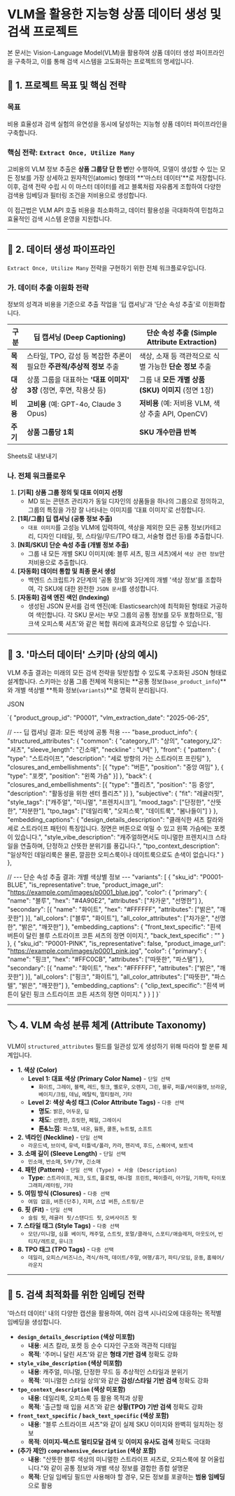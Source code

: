 # VLM을 활용한 지능형 상품 데이터 생성 및 검색 프로젝트

본 문서는 Vision-Language Model(VLM)을 활용하여 상품 데이터 생성 파이프라인을 구축하고, 이를 통해 검색 시스템을 고도화하는 프로젝트의 명세입니다.

## 🎯 1. 프로젝트 목표 및 핵심 전략

### 목표

비용 효율성과 검색 실험의 유연성을 동시에 달성하는 지능형 상품 데이터 파이프라인을 구축합니다.

### 핵심 전략: `Extract Once, Utilize Many`

고비용의 VLM 정보 추출은 **상품 그룹당 단 한 번**만 수행하여, 모델이 생성할 수 있는 모든 정보를 가장 상세하고 원자적인(atomic) 형태의 **'마스터 데이터'**로 저장합니다. 이후, 검색 전략 수립 시 이 마스터 데이터를 레고 블록처럼 자유롭게 조합하여 다양한 검색용 임베딩과 필터링 조건을 저비용으로 생성합니다.

이 접근법은 VLM API 호출 비용을 최소화하고, 데이터 활용성을 극대화하여 민첩하고 효율적인 검색 시스템 운영을 지원합니다.

---

## 🧱 2. 데이터 생성 파이프라인

`Extract Once, Utilize Many` 전략을 구현하기 위한 전체 워크플로우입니다.

### 가. 데이터 추출 이원화 전략

정보의 성격과 비용을 기준으로 추출 작업을 '딥 캡셔닝'과 '단순 속성 추출'로 이원화합니다.

| 구분 | **딥 캡셔닝 (Deep Captioning)** | **단순 속성 추출 (Simple Attribute Extraction)** |
| --- | --- | --- |
| **목적** | 스타일, TPO, 감성 등 복잡한 추론이 필요한 **주관적/추상적 정보** 추출 | 색상, 소재 등 객관적으로 식별 가능한 **단순 정보** 추출 |
| **대상** | 상품 그룹을 대표하는 **'대표 이미지' 3장** (정면, 후면, 착용샷 등) | 그룹 내 **모든 개별 상품(SKU) 이미지** (정면 1장) |
| **비용** | **고비용** (예: GPT-4o, Claude 3 Opus) | **저비용** (예: 저비용 VLM, 색상 추출 API, OpenCV) |
| **주기** | **상품 그룹당 1회** | **SKU 개수만큼 반복** |

Sheets로 내보내기

### 나. 전체 워크플로우

1. **[기획] 상품 그룹 정의 및 대표 이미지 선정**
    - MD 또는 콘텐츠 관리자가 동일 디자인의 상품들을 하나의 그룹으로 정의하고, 그룹의 특징을 가장 잘 나타내는 이미지를 '대표 이미지'로 선정합니다.
2. **[1회/그룹] 딥 캡셔닝 (공통 정보 추출)**
    - `대표 이미지`를 고성능 VLM에 입력하여, 색상을 제외한 모든 공통 정보(카테고리, 디자인 디테일, 핏, 스타일/무드/TPO 태그, 서술형 캡션 등)를 추출합니다.
3. **[N회/SKU] 단순 속성 추출 (개별 정보 추출)**
    - 그룹 내 모든 개별 SKU 이미지(예: 블루 셔츠, 핑크 셔츠)에서 `색상 관련 정보`만 저비용으로 추출합니다.
4. **[자동화] 데이터 통합 및 최종 문서 생성**
    - 백엔드 스크립트가 2단계의 '공통 정보'와 3단계의 개별 '색상 정보'를 조합하여, 각 SKU에 대한 완전한 `JSON 문서`를 생성합니다.
5. **[자동화] 검색 엔진 색인 (Indexing)**
    - 생성된 JSON 문서를 검색 엔진(예: Elasticsearch)에 최적화된 형태로 가공하여 색인합니다. 각 SKU 문서는 부모 그룹의 공통 정보를 모두 포함하므로, '핑크색 오피스룩 셔츠'와 같은 복합 쿼리에 효과적으로 응답할 수 있습니다.

---

## 🧬 3. '마스터 데이터' 스키마 (상의 예시)

VLM 추출 결과는 미래의 모든 검색 전략을 뒷받침할 수 있도록 구조화된 JSON 형태로 설계합니다. 스키마는 상품 그룹 전체에 적용되는 **공통 정보(`base_product_info`)**와 개별 색상별 **특화 정보(`variants`)**로 명확히 분리됩니다.

JSON

`{
  "product_group_id": "P0001",
  "vlm_extraction_date": "2025-06-25",

  // --- 딥 캡셔닝 결과: 모든 색상에 공통 적용 ---
  "base_product_info": {
    "structured_attributes": {
      "common": { 
	      "category_l1": "상의",
	      "category_l2": "셔츠",
	      "sleeve_length": "긴소매",
	      "neckline" : "U넥"
	    },
      "front": {
        "pattern": { "type": "스트라이프", "description": "세로 방향의 가는 스트라이프 프린팅" },
        "closures_and_embellishments": [{ "type": "버튼", "position": "중앙 여밈" }, { "type": "포켓", "position": "왼쪽 가슴" }]
      },
      "back": {
        "closures_and_embellishments": [{ "type": "플리츠", "position": "등 중앙", "description": "활동성을 위한 센터 플리츠" }]
      },
      "subjective": {
        "fit": "레귤러핏",
        "style_tags": ["캐주얼", "미니멀", "프렌치시크"],
        "mood_tags": ["단정한", "산뜻한", "차분한"],
        "tpo_tags": ["데일리룩", "오피스룩", "데이트룩", "봄나들이"]
      }
    },
    "embedding_captions": {
      "design_details_description": "클래식한 셔츠 칼라와 세로 스트라이프 패턴이 특징입니다. 정면은 버튼으로 여밀 수 있고 왼쪽 가슴에는 포켓이 있습니다.",
      "style_vibe_description": "캐주얼하면서도 미니멀한 프렌치시크 스타일을 연출하며, 단정하고 산뜻한 분위기를 풍깁니다.",
      "tpo_context_description": "일상적인 데일리룩은 물론, 깔끔한 오피스룩이나 데이트룩으로도 손색이 없습니다."
    }
  },

  // --- 단순 속성 추출 결과: 개별 색상별 정보 ---
  "variants": [
    {
      "sku_id": "P0001-BLUE",
      "is_representative": true,
      "product_image_url": "<https://example.com/images/p0001_blue.jpg>",
      "color": {
        "primary": { "name": "블루", "hex": "#4A90E2", "attributes": ["차가운", "선명한"] },
        "secondary": [{ "name": "화이트", "hex": "#FFFFFF", "attributes": ["밝은", "깨끗한"] }],
        "all_colors": ["블루", "화이트"],
        "all_color_attributes": ["차가운", "선명한", "밝은", "깨끗한"]
      },
      "embedding_captions": {
        "front_text_specific": "흰색 버튼이 달린 블루 스트라이프 코튼 셔츠의 정면 이미지.",
        "back_text_specific" : ""
      }
    },
    {
      "sku_id": "P0001-PINK",
      "is_representative": false,
      "product_image_url": "<https://example.com/images/p0001_pink.jpg>",
      "color": {
        "primary": { "name": "핑크", "hex": "#FFC0CB", "attributes": ["따뜻한", "파스텔"] },
        "secondary": [{ "name": "화이트", "hex": "#FFFFFF", "attributes": ["밝은", "깨끗한"] }],
        "all_colors": ["핑크", "화이트"],
        "all_color_attributes": ["따뜻한", "파스텔", "밝은", "깨끗한"]
      },
      "embedding_captions": {
        "clip_text_specific": "흰색 버튼이 달린 핑크 스트라이프 코튼 셔츠의 정면 이미지."
      }
    }
  ]
}`

---

## 🏷️ 4. VLM 속성 분류 체계 (Attribute Taxonomy)

VLM이 `structured_attributes` 필드를 일관성 있게 생성하기 위해 따라야 할 분류 체계입니다.

- **1. 색상 (Color)**
    - **Level 1: 대표 색상 (Primary Color Name)** - `단일 선택`
        - `화이트`, `그레이`, `블랙`, `레드`, `핑크`, `옐로우`, `오렌지`, `그린`, `블루`, `퍼플/바이올렛`, `브라운`, `베이지/크림`, `데님`, `메탈릭`, `멀티컬러`, `기타`
    - **Level 2: 색상 속성 태그 (Color Attribute Tags)** - `다중 선택`
        - **명도**: `밝은`, `어두운`, `딥`
        - **채도**: `선명한`, `흐릿한`, `페일`, `그레이시`
        - **톤&느낌**: `파스텔`, `네온`, `웜톤`, `쿨톤`, `뉴트럴`, `소프트`
- **2. 넥라인 (Neckline)** - `단일 선택`
    - `라운드넥`, `브이넥`, `유넥`, `터틀넥/폴라`, `카라`, `헨리넥`, `후드`, `스퀘어넥`, `보트넥`
- **3. 소매 길이 (Sleeve Length)** - `단일 선택`
    - `민소매`, `반소매`, `5부/7부`, `긴소매`
- **4. 패턴 (Pattern)** - `단일 선택 (Type) + 서술 (Description)`
    - **Type**: `스트라이프`, `체크`, `도트`, `플로럴`, `애니멀 프린트`, `페이즐리`, `아가일`, `기하학`, `타이포그래피/레터링`, `기타`
- **5. 여밈 방식 (Closures)** - `다중 선택`
    - `여밈 없음`, `버튼(단추)`, `지퍼`, `스냅 버튼`, `스트링/끈`
- **6. 핏 (Fit)** - `단일 선택`
    - `슬림 핏`, `레귤러 핏/스탠다드 핏`, `오버사이즈 핏`
- **7. 스타일 태그 (Style Tags)** - `다중 선택`
    - `모던/미니멀`, `심플 베이직`, `캐주얼`, `스트릿`, `포멀/클래식`, `스포티/애슬레저`, `아웃도어`, `빈티지/레트로`, `유니크`
- **8. TPO 태그 (TPO Tags)** - `다중 선택`
    - `데일리`, `오피스/비즈니스`, `격식/하객`, `데이트/주말`, `여행/휴가`, `파티/모임`, `운동`, `홈웨어/라운지`

---

## 🚀 5. 검색 최적화를 위한 임베딩 전략

'마스터 데이터' 내의 다양한 캡션을 활용하여, 여러 검색 시나리오에 대응하는 목적별 임베딩을 생성합니다.

- **`design_details_description` (색상 미포함)**
    - **내용**: 셔츠 칼라, 포켓 등 순수 디자인 구조와 객관적 디테일
    - **목적**: '주머니 달린 셔츠'와 같은 **형태 기반 검색** 정확도 강화
- **`style_vibe_description` (색상 미포함)**
    - **내용**: 캐주얼, 미니멀, 단정한 무드 등 추상적인 스타일과 분위기
    - **목적**: '미니멀한 스타일 상의'와 같은 **감성/스타일 기반 검색** 정확도 강화
- **`tpo_context_description` (색상 미포함)**
    - **내용**: 데일리룩, 오피스룩 등 활용 목적과 상황
    - **목적**: '출근할 때 입을 셔츠'와 같은 **상황(TPO) 기반 검색** 정확도 강화
- **`front_text_specific` / `back_text_specific` (색상 포함)**
    - **내용**: "블루 스트라이프 셔츠"와 같이 실제 SKU 이미지와 완벽히 일치하는 정보
    - **목적**: **이미지-텍스트 멀티모달 검색** 및 **이미지 유사도 검색** 정확도 극대화
- **(추가 제안) `comprehensive_description` (색상 포함)**
    - **내용**: "산뜻한 블루 색상의 미니멀한 스트라이프 셔츠로, 오피스룩에 잘 어울립니다."와 같이 공통 정보와 개별 색상 정보를 결합한 종합 설명문
    - **목적**: 단일 임베딩 필드만 사용해야 할 경우, 모든 정보를 포괄하는 **범용 임베딩**으로 활용